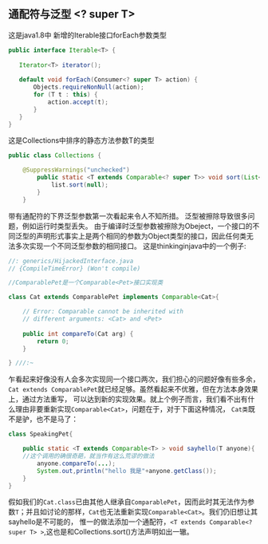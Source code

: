 ## 通配符与泛型 <? super T>
 
 这是java1.8中 新增的Iterable接口forEach参数类型
 
 ```java
 public interface Iterable<T> {
   
    Iterator<T> iterator();
    
    default void forEach(Consumer<? super T> action) {
        Objects.requireNonNull(action);
        for (T t : this) {
            action.accept(t);
        }
    }
}
```
这是Collections中排序的静态方法参数T的类型

```java
public class Collections {

    @SuppressWarnings("unchecked")
        public static <T extends Comparable<? super T>> void sort(List<T> list) {
            list.sort(null);
        }
    }
```
带有通配符的下界泛型参数第一次看起来令人不知所措。
泛型被擦除导致很多问题，例如运行时类型丢失。
由于编译时泛型参数被擦除为Obeject，一个接口的不同泛型的声明形式事实上是两个相同的参数为Object类型的接口，因此任何类无法多次实现一个不同泛型参数的相同接口。
这是thinkinginjava中的一个例子:

```java
//: generics/HijackedInterface.java
// {CompileTimeError} (Won't compile)

//ComparablePet是一个Comparable<Pet>接口实现类

class Cat extends ComparablePet implements Comparable<Cat>{

    // Error: Comparable cannot be inherited with
    // different arguments: <Cat> and <Pet>
  
    public int compareTo(Cat arg) {
        return 0;
    }

} ///:~
``` 
乍看起来好像没有人会多次实现同一个接口两次，我们担心的问题好像有些多余，`Cat extends ComparablePet`就已经足够。虽然看起来不优雅，但在方法本身效果上，通过方法重写，
可以达到新的实现效果。就上个例子而言，我们看不出有什么理由非要重新实现`Comparable<Cat>`，问题在于，对于下面这种情况， `Cat类`既不是驴，也不是马了：

```java
class SpeakingPet{

    public static <T extends Comparable<T> > void sayhello(T anyone){
    //这个调用的确很奇葩，就当作有这么荒谬的做法
        anyone.compareTo(...);
        System.out,println("hello 我是"+anyone.getClass());
    }
}
```
假如我们的`Cat.class`已由其他人继承自`ComparablePet`，因而此时其无法作为参数`T`；并且如讨论的那样，`Cat`也无法重新实现`Comparable<Cat>`。我们仍旧想让其sayhello是不可能的，
惟一的做法添加一个通配符，`<T extends Comparable<? super T> >`,这也是和Collections.sort()方法声明如出一辙。
